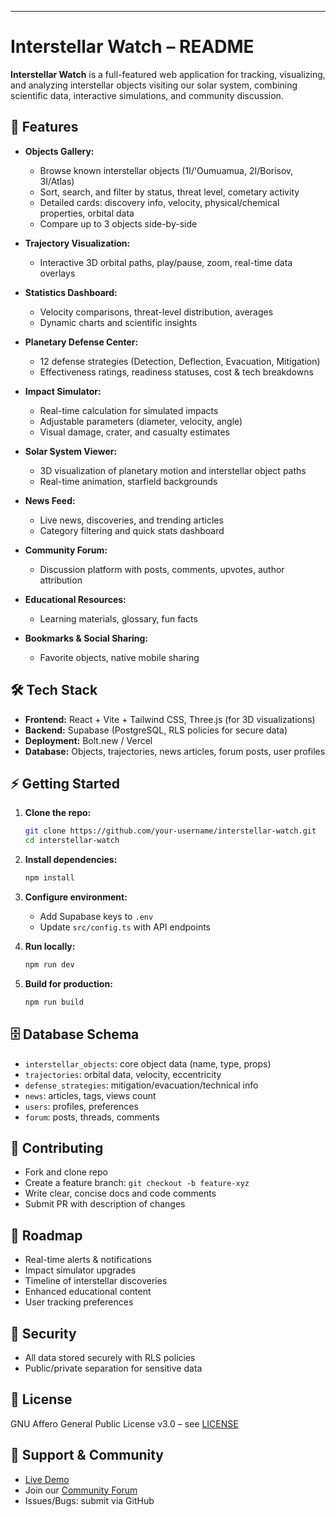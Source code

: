 ***

# Interstellar Watch – README

**Interstellar Watch** is a full-featured web application for tracking, visualizing, and analyzing interstellar objects visiting our solar system, combining scientific data, interactive simulations, and community discussion.

## 🚀 Features

- **Objects Gallery:**  
  - Browse known interstellar objects (1I/'Oumuamua, 2I/Borisov, 3I/Atlas)  
  - Sort, search, and filter by status, threat level, cometary activity  
  - Detailed cards: discovery info, velocity, physical/chemical properties, orbital data  
  - Compare up to 3 objects side-by-side

- **Trajectory Visualization:**  
  - Interactive 3D orbital paths, play/pause, zoom, real-time data overlays

- **Statistics Dashboard:**  
  - Velocity comparisons, threat-level distribution, averages  
  - Dynamic charts and scientific insights

- **Planetary Defense Center:**  
  - 12 defense strategies (Detection, Deflection, Evacuation, Mitigation)  
  - Effectiveness ratings, readiness statuses, cost & tech breakdowns

- **Impact Simulator:**  
  - Real-time calculation for simulated impacts  
  - Adjustable parameters (diameter, velocity, angle)  
  - Visual damage, crater, and casualty estimates

- **Solar System Viewer:**  
  - 3D visualization of planetary motion and interstellar object paths  
  - Real-time animation, starfield backgrounds

- **News Feed:**  
  - Live news, discoveries, and trending articles  
  - Category filtering and quick stats dashboard

- **Community Forum:**  
  - Discussion platform with posts, comments, upvotes, author attribution

- **Educational Resources:**  
  - Learning materials, glossary, fun facts

- **Bookmarks & Social Sharing:**  
  - Favorite objects, native mobile sharing

## 🛠️ Tech Stack

- **Frontend:** React + Vite + Tailwind CSS, Three.js (for 3D visualizations)
- **Backend:** Supabase (PostgreSQL, RLS policies for secure data)
- **Deployment:** Bolt.new / Vercel
- **Database:** Objects, trajectories, news articles, forum posts, user profiles

## ⚡ Getting Started

1. **Clone the repo:**  
   ```bash
   git clone https://github.com/your-username/interstellar-watch.git
   cd interstellar-watch
   ```

2. **Install dependencies:**  
   ```bash
   npm install
   ```

3. **Configure environment:**  
   - Add Supabase keys to `.env`
   - Update `src/config.ts` with API endpoints

4. **Run locally:**  
   ```bash
   npm run dev
   ```

5. **Build for production:**  
   ```bash
   npm run build
   ```

## 🗄️ Database Schema

- `interstellar_objects`: core object data (name, type, props)
- `trajectories`: orbital data, velocity, eccentricity
- `defense_strategies`: mitigation/evacuation/technical info
- `news`: articles, tags, views count
- `users`: profiles, preferences
- `forum`: posts, threads, comments

## 🙌 Contributing

- Fork and clone repo
- Create a feature branch: `git checkout -b feature-xyz`
- Write clear, concise docs and code comments
- Submit PR with description of changes

## 📝 Roadmap

- Real-time alerts & notifications
- Impact simulator upgrades
- Timeline of interstellar discoveries
- Enhanced educational content
- User tracking preferences

## 🦾 Security

- All data stored securely with RLS policies
- Public/private separation for sensitive data

## 📄 License

GNU Affero General Public License v3.0 – see [LICENSE](LICENSE)

## 📢 Support & Community

- [Live Demo](https://interstellar-object-gdrz.bolt.host)
- Join our [Community Forum](#)
- Issues/Bugs: submit via GitHub

